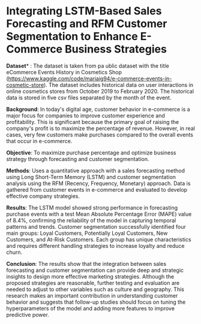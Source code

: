 # Integrating LSTM-Based Sales Forecasting and RFM Customer Segmentation to Enhance E-Commerce Business Strategies 

**Dataset*** : The dataset is taken from pa ublic dataset with the title eCommerce Events History in Cosmetics Shop (https://www.kaggle.com/code/mariaig94/e-commerce-events-in-cosmetic-store). The dataset includes historical data on user interactions in online cosmetics stores from October 2019 to February 2020. The historical data is stored in five csv files separated by the month of the event.

**Background**: In today's digital age, customer behavior in e-commerce is a major focus for companies to improve customer experience and profitability. This is significant because the primary goal of raising the company's profit is to maximize the percentage of revenue. However, in real cases, very few customers make purchases compared to the overall events that occur in e-commerce.

**Objective**: To maximize purchase percentage and optimize business strategy through forecasting and customer segmentation.

**Methods**: Uses a quantitative approach with a sales forecasting method using Long Short-Term Memory (LSTM) and customer segmentation analysis using the RFM (Recency, Frequency, Monetary) approach. Data is gathered from customer events in e-commerce and evaluated to develop effective company strategies.

**Results**: The LSTM model showed strong performance in forecasting purchase events with a test Mean Absolute Percentage Error (MAPE) value of 8.4%, confirming the reliability of the model in capturing temporal patterns and trends. Customer segmentation successfully identified four main groups: Loyal Customers, Potentially Loyal Customers, New Customers, and At-Risk Customers. Each group has unique characteristics and requires different handling strategies to increase loyalty and reduce churn.

**Conclusion**: The results show that the integration between sales forecasting and customer segmentation can provide deep and strategic insights to design more effective marketing strategies. Although the proposed strategies are reasonable, further testing and evaluation are needed to adjust to other variables such as culture and geography. This research makes an important contribution in understanding customer behavior and suggests that follow-up studies should focus on tuning the hyperparameters of the model and adding more features to improve predictive power.
